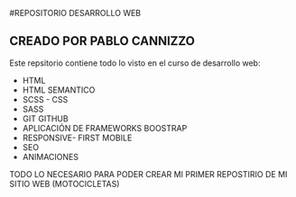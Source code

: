#REPOSITORIO DESARROLLO WEB
## CREADO POR PABLO CANNIZZO

Este repsitorio contiene todo lo visto en el curso de desarrollo web:

- HTML
- HTML SEMANTICO
- SCSS - CSS
- SASS
- GIT GITHUB
- APLICACIÓN DE FRAMEWORKS BOOSTRAP
- RESPONSIVE- FIRST MOBILE
- SEO
- ANIMACIONES

TODO LO NECESARIO PARA PODER CREAR MI PRIMER REPOSTIRIO DE MI SITIO WEB (MOTOCICLETAS)